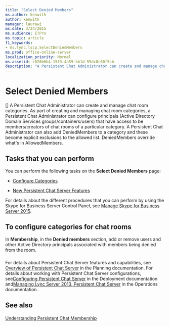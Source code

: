 ```yaml
---
title: "Select Denied Members"
ms.author: kenwith
author: kenwith
manager: laurawi
ms.date: 3/24/2015
ms.audience: ITPro
ms.topic: article
f1_keywords:
- ms.lync.lscp.SelectDeniedMembers
ms.prod: office-online-server
localization_priority: Normal
ms.assetid: c626b6b4-15f3-4a59-bb1d-55dc8c60f5cb
description: "A Persistent Chat Administrator can create and manage chat room categories. As part of creating and managing chat room categories, a Persistent Chat Administrator can configure principals (Active Directory Domain Services groups/containers/users) that have access to be members/creators of chat rooms of a particular category. A Persistent Chat Administrator can also add DeniedMembers to a category and these become explicit exclusions to the allowed list. DeniedMembers override what's in AllowedMembers."
---
```


# Select Denied Members
[]
A Persistent Chat Administrator can create and manage chat room categories. As part of creating and managing chat room categories, a Persistent Chat Administrator can configure principals (Active Directory Domain Services groups/containers/users) that have access to be members/creators of chat rooms of a particular category. A Persistent Chat Administrator can also add DeniedMembers to a category and these become explicit exclusions to the allowed list. DeniedMembers override what's in AllowedMembers.
  
## Tasks that you can perform

You can perform the following tasks on the **Select Denied Members** page:
  
- [Configure Categories](http://technet.microsoft.com/library/4547f514-f0c0-404d-890f-092ddeeac852.aspx)
    
- [New Persistent Chat Server Features](http://technet.microsoft.com/library/c3ec6f33-6261-4bf5-aa31-baa8ab2a87d8.aspx)
    
For details about the different procedures that you can perform by using the Skype for Business Server Control Panel, see [Manage Skype for Business Server 2015](../../manage/manage.md).
  
## To configure categories for chat rooms

In **Membership**, in the **Denied members** section, add or remove users and other Active Directory principals associated with members being denied from the room.
  
### 

For details about Persistent Chat Server features and capabilities, see [Overview of Persistent Chat Server](http://technet.microsoft.com/library/23f7c886-304d-495a-ae70-3cbb44241acd.aspx) in the Planning documentation. For details about working with Persistent Chat Server configurations, see[Configuring Persistent Chat Server](http://technet.microsoft.com/library/d90a4049-b268-4e8e-9f24-0cef08c8d9ed.aspx) in the Deployment documentation and[Managing Lync Server 2013, Persistent Chat Server](http://technet.microsoft.com/library/82befdc6-5d32-45f1-bfd7-aaedffed1ab8.aspx) in the Operations documentation.
  
## See also

#### 

[Understanding Persistent Chat Membership](http://technet.microsoft.com/library/900392d6-6e9f-4dae-93d6-39d7474409ef.aspx)

